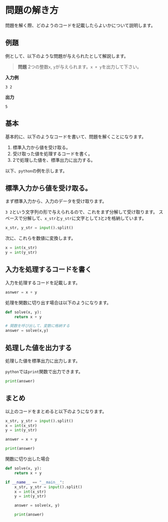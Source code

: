 # 問題の解き方

問題を解く際、どのようのコードを記載したらよいかについて説明します。

## 例題

例として、以下のような問題が与えられたとして解説します。

> **問題** 2つの整数`x`, `y`が与えられます。`x + y`を出力して下さい。

**入力例**

```plaintext
3 2
```

**出力**

```plaintext
5
```

## 基本

基本的に、以下のようなコードを書いて、問題を解くことになります。

1. 標準入力から値を受け取る。
2. 受け取った値を処理するコードを書く。
3. 2で処理した値を、標準出力に出力する。

以下、`python`の例を示します。

## 標準入力から値を受け取る。

まず標準入力から、入力のデータを受け取ります。

`3 2`という文字列の形で与えられるので、これをまず分解して受け取ります。
スペースで分解して、`x_str`と`y_str`に文字として`3`と`2`を格納しています。

```python
x_str, y_str = input().split()
```

次に、これらを数値に変換します。

```python
x = int(x_str)
y = int(y_str)
```

## 入力を処理するコードを書く

入力を処理するコードを記載します。

```python
asnwer = x + y
```

処理を関数に切り出す場合は以下のようになります。

```python
def solve(x, y):
    return x + y

# 関数を呼び出して、変数に格納する
answer = solve(x,y)
```

## 処理した値を出力する

処理した値を標準出力に出力します。

`python`では`print`関数で出力できます。

```python
print(answer)
```

## まとめ

以上のコードをまとめると以下のようになります。

```python
x_str, y_str = input().split()
x = int(x_str)
y = int(y_str)

answer = x + y

print(answer)
```

関数に切り出した場合

```python
def solve(x, y):
    return x + y

if __name__ == "__main__":
    x_str, y_str = input().split()
    x = int(x_str)
    y = int(y_str)

    answer = solve(x, y)

    print(answer)
```


